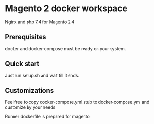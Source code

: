 # Magento 2 docker workspace

Nginx and php 7.4 for Magento 2.4

## Prerequisites

docker and docker-compose must be ready on your system.

## Quick start

Just run setup.sh and wait till it ends.

## Customizations

Feel free to copy docker-compose.yml.stub to docker-compose.yml and customize by your needs.

Runner dockerfile is prepared for magento

